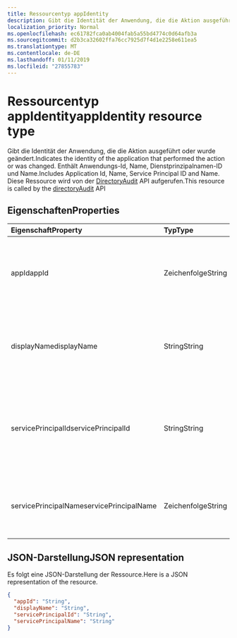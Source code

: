 ```yaml
---
title: Ressourcentyp appIdentity
description: Gibt die Identität der Anwendung, die die Aktion ausgeführt oder wurde geändert. Enthält Anwendungs-Id, Name, Dienstprinzipalnamen-ID und Name. Diese Ressource wird von der DirectoryAudit API aufgerufen.
localization_priority: Normal
ms.openlocfilehash: ec61782fca0ab4004fab5a55bd4774c0d64afb3a
ms.sourcegitcommit: d2b3ca32602ffa76cc7925d7f4d1e2258e611ea5
ms.translationtype: MT
ms.contentlocale: de-DE
ms.lasthandoff: 01/11/2019
ms.locfileid: "27855783"
---
```

# <a name="appidentity-resource-type"></a><span data-ttu-id="a5f2a-105">Ressourcentyp appIdentity</span><span class="sxs-lookup"><span data-stu-id="a5f2a-105">appIdentity resource type</span></span>
<span data-ttu-id="a5f2a-106">Gibt die Identität der Anwendung, die die Aktion ausgeführt oder wurde geändert.</span><span class="sxs-lookup"><span data-stu-id="a5f2a-106">Indicates the identity of the application that performed the action or was changed.</span></span> <span data-ttu-id="a5f2a-107">Enthält Anwendungs-Id, Name, Dienstprinzipalnamen-ID und Name.</span><span class="sxs-lookup"><span data-stu-id="a5f2a-107">Includes Application Id, Name, Service Principal ID and Name.</span></span> <span data-ttu-id="a5f2a-108">Diese Ressource wird von der [DirectoryAudit](../api/directoryaudit-get.md) API aufgerufen.</span><span class="sxs-lookup"><span data-stu-id="a5f2a-108">This resource is called by the [directoryAudit](../api/directoryaudit-get.md) API</span></span>


## <a name="properties"></a><span data-ttu-id="a5f2a-109">Eigenschaften</span><span class="sxs-lookup"><span data-stu-id="a5f2a-109">Properties</span></span>
| <span data-ttu-id="a5f2a-110">Eigenschaft</span><span class="sxs-lookup"><span data-stu-id="a5f2a-110">Property</span></span>     | <span data-ttu-id="a5f2a-111">Typ</span><span class="sxs-lookup"><span data-stu-id="a5f2a-111">Type</span></span>   |<span data-ttu-id="a5f2a-112">Beschreibung</span><span class="sxs-lookup"><span data-stu-id="a5f2a-112">Description</span></span>|
|:---------------|:--------|:----------|
|<span data-ttu-id="a5f2a-113">appId</span><span class="sxs-lookup"><span data-stu-id="a5f2a-113">appId</span></span>|<span data-ttu-id="a5f2a-114">Zeichenfolge</span><span class="sxs-lookup"><span data-stu-id="a5f2a-114">String</span></span>|<span data-ttu-id="a5f2a-115">Bezieht sich auf die eindeutige GUID, die Id der Anwendung in Azure Active Directory darstellt.</span><span class="sxs-lookup"><span data-stu-id="a5f2a-115">Refers to the Unique GUID representing Application Id in the Azure Active Directory.</span></span>|
|<span data-ttu-id="a5f2a-116">displayName</span><span class="sxs-lookup"><span data-stu-id="a5f2a-116">displayName</span></span>|<span data-ttu-id="a5f2a-117">String</span><span class="sxs-lookup"><span data-stu-id="a5f2a-117">String</span></span>|<span data-ttu-id="a5f2a-118">Bezieht sich auf den Namen der Anwendung in der Azure-Verwaltungsportal angezeigt.</span><span class="sxs-lookup"><span data-stu-id="a5f2a-118">Refers to the Application Name displayed in the Azure Portal.</span></span>|
|<span data-ttu-id="a5f2a-119">servicePrincipalId</span><span class="sxs-lookup"><span data-stu-id="a5f2a-119">servicePrincipalId</span></span>|<span data-ttu-id="a5f2a-120">String</span><span class="sxs-lookup"><span data-stu-id="a5f2a-120">String</span></span>|<span data-ttu-id="a5f2a-121">Bezieht sich auf die eindeutige GUID, die für die entsprechenden App Service Principal-Id in Azure Active Directory angibt.</span><span class="sxs-lookup"><span data-stu-id="a5f2a-121">Refers to the Unique GUID indicating Service Principal Id in Azure Active Directory for the corresponding App.</span></span>|
|<span data-ttu-id="a5f2a-122">servicePrincipalName</span><span class="sxs-lookup"><span data-stu-id="a5f2a-122">servicePrincipalName</span></span>|<span data-ttu-id="a5f2a-123">Zeichenfolge</span><span class="sxs-lookup"><span data-stu-id="a5f2a-123">String</span></span>|<span data-ttu-id="a5f2a-124">Bezieht sich auf der Service Principal Name ist der Name der Anwendung im Mandanten.</span><span class="sxs-lookup"><span data-stu-id="a5f2a-124">Refers to the Service Principal Name is the Application name in the tenant.</span></span> |

## <a name="json-representation"></a><span data-ttu-id="a5f2a-125">JSON-Darstellung</span><span class="sxs-lookup"><span data-stu-id="a5f2a-125">JSON representation</span></span>

<span data-ttu-id="a5f2a-126">Es folgt eine JSON-Darstellung der Ressource.</span><span class="sxs-lookup"><span data-stu-id="a5f2a-126">Here is a JSON representation of the resource.</span></span>

<!-- {
  "blockType": "resource",
  "optionalProperties": [

  ],
  "@odata.type": "microsoft.graph.appIdentity"
}-->

```json
{
  "appId": "String",
  "displayName": "String",
  "servicePrincipalId": "String",
  "servicePrincipalName": "String"
}

```

<!-- uuid: 8fcb5dbc-d5aa-4681-8e31-b001d5168d79
2015-10-25 14:57:30 UTC -->
<!-- {
  "type": "#page.annotation",
  "description": "appIdentity resource",
  "keywords": "",
  "section": "documentation",
  "tocPath": ""
}-->
